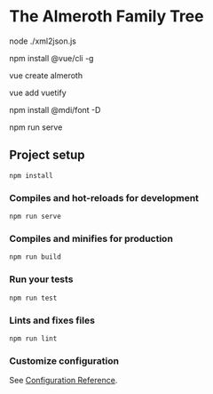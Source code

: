 # The Almeroth Family Tree

node ./xml2json.js

npm install @vue/cli -g

vue create almeroth

vue add vuetify

npm install @mdi/font -D

npm run serve

## Project setup
```
npm install
```

### Compiles and hot-reloads for development
```
npm run serve
```

### Compiles and minifies for production
```
npm run build
```

### Run your tests
```
npm run test
```

### Lints and fixes files
```
npm run lint
```

### Customize configuration
See [Configuration Reference](https://cli.vuejs.org/config/).
